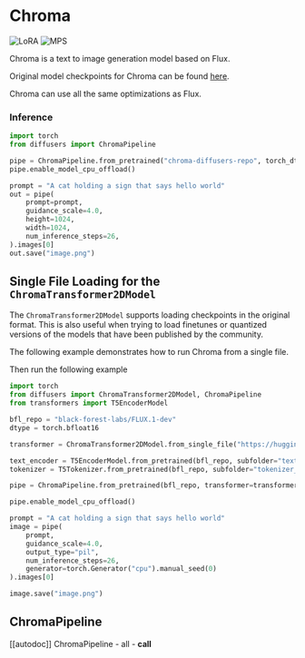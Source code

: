 <!--Copyright 2025 The HuggingFace Team. All rights reserved.

Licensed under the Apache License, Version 2.0 (the "License"); you may not use this file except in compliance with
the License. You may obtain a copy of the License at

http://www.apache.org/licenses/LICENSE-2.0

Unless required by applicable law or agreed to in writing, software distributed under the License is distributed on
an "AS IS" BASIS, WITHOUT WARRANTIES OR CONDITIONS OF ANY KIND, either express or implied. See the License for the
specific language governing permissions and limitations under the License.
-->

# Chroma

<div class="flex flex-wrap space-x-1">
  <img alt="LoRA" src="https://img.shields.io/badge/LoRA-d8b4fe?style=flat"/>
  <img alt="MPS" src="https://img.shields.io/badge/MPS-000000?style=flat&logo=apple&logoColor=white%22">
</div>

Chroma is a text to image generation model based on Flux.

Original model checkpoints for Chroma can be found [here](https://huggingface.co/lodestones/Chroma).

<Tip>

Chroma can use all the same optimizations as Flux.


### Inference

```python
import torch
from diffusers import ChromaPipeline

pipe = ChromaPipeline.from_pretrained("chroma-diffusers-repo", torch_dtype=torch.bfloat16)
pipe.enable_model_cpu_offload()

prompt = "A cat holding a sign that says hello world"
out = pipe(
    prompt=prompt,
    guidance_scale=4.0,
    height=1024,
    width=1024,
    num_inference_steps=26,
).images[0]
out.save("image.png")
```

## Single File Loading for the `ChromaTransformer2DModel`

The `ChromaTransformer2DModel` supports loading checkpoints in the original format. This is also useful when trying to load finetunes or quantized versions of the models that have been published by the community.

The following example demonstrates how to run Chroma from a single file.

Then run the following example

```python
import torch
from diffusers import ChromaTransformer2DModel, ChromaPipeline
from transformers import T5EncoderModel

bfl_repo = "black-forest-labs/FLUX.1-dev"
dtype = torch.bfloat16

transformer = ChromaTransformer2DModel.from_single_file("https://huggingface.co/lodestones/Chroma/blob/main/chroma-unlocked-v35.safetensors", torch_dtype=dtype)

text_encoder = T5EncoderModel.from_pretrained(bfl_repo, subfolder="text_encoder_2", torch_dtype=dtype)
tokenizer = T5Tokenizer.from_pretrained(bfl_repo, subfolder="tokenizer_2", torch_dtype=dtype)

pipe = ChromaPipeline.from_pretrained(bfl_repo, transformer=transformer, text_encoder=text_encoder, tokenizer=tokenizer, torch_dtype=dtype)

pipe.enable_model_cpu_offload()

prompt = "A cat holding a sign that says hello world"
image = pipe(
    prompt,
    guidance_scale=4.0,
    output_type="pil",
    num_inference_steps=26,
    generator=torch.Generator("cpu").manual_seed(0)
).images[0]

image.save("image.png")
```

## ChromaPipeline

[[autodoc]] ChromaPipeline
	- all
	- __call__
